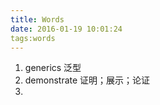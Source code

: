 ```yaml
---
title: Words
date: 2016-01-19 10:01:24
tags:words
---
```


1. generics 泛型
2. demonstrate 证明；展示；论证
3. 